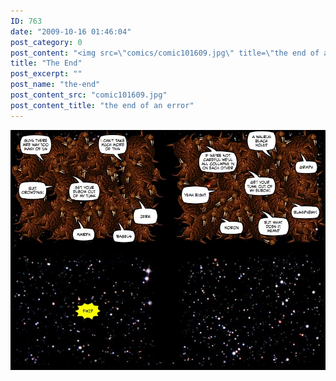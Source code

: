 ```yaml
---
ID: 763
date: "2009-10-16 01:46:04"
post_category: 0
post_content: "<img src=\"comics/comic101609.jpg\" title=\"the end of an error\" />"
title: "The End"
post_excerpt: ""
post_name: "the-end"
post_content_src: "comic101609.jpg"
post_content_title: "the end of an error"
---
```



[![the end of an error](/comics-hi-res/comic101609.jpg)](/comics-hi-res/comic101609.jpg)
